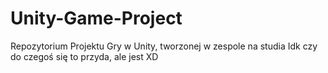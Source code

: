 # Unity-Game-Project
Repozytorium Projektu Gry w Unity, tworzonej w zespole na studia
Idk czy do czegoś się to przyda, ale jest XD
